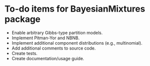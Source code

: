 # To-do items for BayesianMixtures package

- Enable arbitrary Gibbs-type partition models.
- Implement Pitman-Yor and NBNB. 
- Implement additional component distributions (e.g., multinomial).
- Add additional comments to source code.
- Create tests.
- Create documentation/usage guide.




